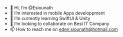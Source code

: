 - 👋 Hi, I’m @Esiounath
- 👀 I’m interested in mobile Apps developpment
- 🌱 I’m currently learning SwiftUI & Unity
- 💞️ I’m looking to collaborate on Best IT Company
- 📫 How to reach me on eden.siounath@hotmail.com 


